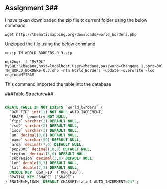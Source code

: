 ## Assignment 3##

I have taken downloaded the zip file to current folder using the below command

```
wget http://thematicmapping.org/downloads/world_borders.php
```
Unzipped the file using the below command
```
unzip TM_WORLD_BORDERS-0.3.zip
```

```
ogr2ogr -f "MySQL" MySQL:"kbadana,host=localhost,user=kbadana,password=Changeme_1,port=3036" TM_WORLD_BORDERS-0.3.shp -nln World_Borders -update -overwrite -lco engine=MYISAM
```

This command imported the table into the database

###Table Structure###

``` SQL

CREATE TABLE IF NOT EXISTS `world_borders` (
  `OGR_FID` int(11) NOT NULL AUTO_INCREMENT,
  `SHAPE` geometry NOT NULL,
  `fips` varchar(2) DEFAULT NULL,
  `iso2` varchar(2) DEFAULT NULL,
  `iso3` varchar(3) DEFAULT NULL,
  `un` decimal(3,0) DEFAULT NULL,
  `name` varchar(50) DEFAULT NULL,
  `area` decimal(7,0) DEFAULT NULL,
  `pop2005` decimal(10,0) DEFAULT NULL,
  `region` decimal(3,0) DEFAULT NULL,
  `subregion` decimal(3,0) DEFAULT NULL,
  `lon` double(8,3) DEFAULT NULL,
  `lat` double(7,3) DEFAULT NULL,
  UNIQUE KEY `OGR_FID` (`OGR_FID`),
  SPATIAL KEY `SHAPE` (`SHAPE`)
) ENGINE=MyISAM  DEFAULT CHARSET=latin1 AUTO_INCREMENT=247 ;


```
